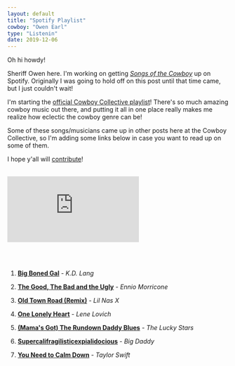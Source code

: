 ```yaml
---
layout: default
title: "Spotify Playlist"
cowboy: "Owen Earl"
type: "Listenin"
date: 2019-12-06
---
```

Oh hi howdy!

Sheriff Owen here. I'm working on getting [*Songs of the Cowboy*](https://cowboycollective.cc/2019/11/29/SongsOfTheCowboyVol01.html) up on Spotify. Originally I was going to hold off on this post until that time came, but I just couldn't wait!

I'm starting the [official Cowboy Collective playlist](https://open.spotify.com/playlist/4qITDxGx9jzu2oBde0vTm8)! There's so much amazing cowboy music out there, and putting it all in one place really makes me realize how eclectic the cowboy genre can be!

Some of these songs/musicians came up in other posts here at the Cowboy Collective, so I'm adding some links below in case you want to read up on some of them.

I hope y'all will [contribute](https://cowboycollective.cc/Submit)!<br><br>

<iframe src="https://open.spotify.com/embed/playlist/4qITDxGx9jzu2oBde0vTm8" id="youtube" frameborder="0" allowtransparency="true" allow="encrypted-media"></iframe>


<br><br>
1. **[Big Boned Gal](https://cowboycollective.cc/cowboy/KD%20Lang)** - *K.D. Lang*

6. **[The Good, The Bad and the Ugly](https://cowboycollective.cc/cowboy/Ennio%20Morricone)** - *Ennio Morricone*

11. **[Old Town Road (Remix)](https://cowboycollective.cc/cowboy/Lil%20Nas%20X)** - *Lil Nas X*

12. **[One Lonely Heart](https://cowboycollective.cc/2019/12/10/CowboyManDemo.html)** - *Lene Lovich*

17. **[(Mama's Got) The Rundown Daddy Blues](https://cowboycollective.cc/cowboy/Lucky%20Stars)** - *The Lucky Stars*

20. **[Supercalifragilisticexpialidocious](https://cowboycollective.cc/cowboy/Mary%20Poppins)** - *Big Daddy*

25. **[You Need to Calm Down](https://cowboycollective.cc/2019/12/03/03CowboyhatPack.html)** - *Taylor Swift*
